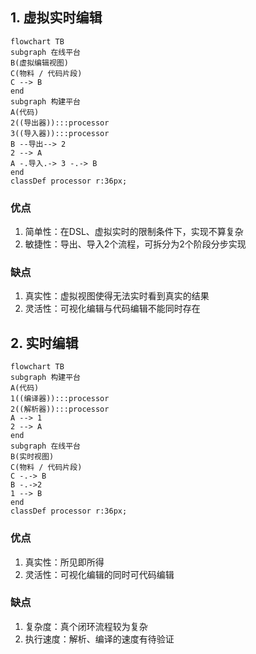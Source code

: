 ## 1. 虚拟实时编辑
```mermaid
flowchart TB
subgraph 在线平台
B(虚拟编辑视图)
C(物料 / 代码片段)
C --> B
end
subgraph 构建平台
A(代码)
2((导出器)):::processor
3((导入器)):::processor
B --导出--> 2
2 --> A
A -.导入.-> 3 -.-> B
end
classDef processor r:36px;
```

### 优点
1. 简单性：在DSL、虚拟实时的限制条件下，实现不算复杂
2. 敏捷性：导出、导入2个流程，可拆分为2个阶段分步实现
### 缺点
1. 真实性：虚拟视图使得无法实时看到真实的结果
2. 灵活性：可视化编辑与代码编辑不能同时存在


## 2. 实时编辑
```mermaid
flowchart TB
subgraph 构建平台
A(代码)
1((编译器)):::processor
2((解析器)):::processor
A --> 1
2 --> A
end
subgraph 在线平台
B(实时视图)
C(物料 / 代码片段)
C -.-> B
B -.->2
1 --> B
end
classDef processor r:36px;
```

### 优点
1. 真实性：所见即所得
2. 灵活性：可视化编辑的同时可代码编辑
### 缺点
1. 复杂度：真个闭环流程较为复杂
2. 执行速度：解析、编译的速度有待验证

